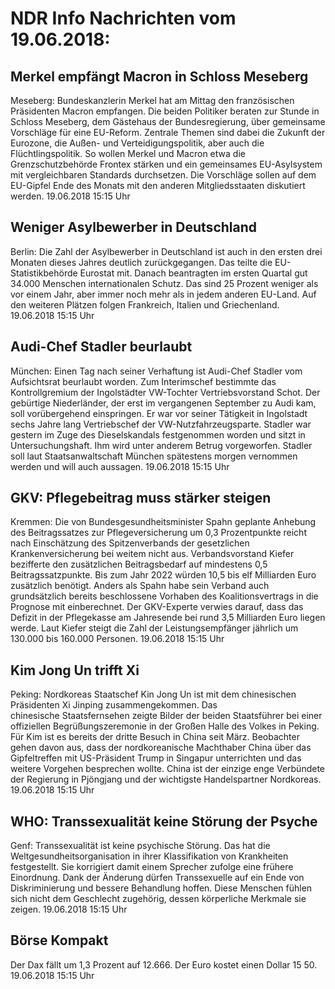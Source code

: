 # NDR Info Nachrichten vom 19.06.2018:


## Merkel empfängt Macron in Schloss Meseberg
Meseberg: Bundeskanzlerin Merkel hat am Mittag den französischen Präsidenten Macron empfangen. Die beiden Politiker beraten zur Stunde in Schloss Meseberg, dem Gästehaus der Bundesregierung, über gemeinsame Vorschläge für eine EU-Reform. Zentrale Themen sind dabei die Zukunft der Eurozone, die Außen- und Verteidigungspolitik, aber auch die Flüchtlingspolitik. So wollen Merkel und Macron etwa die Grenzschutzbehörde Frontex stärken und ein gemeinsames EU-Asylsystem mit vergleichbaren Standards durchsetzen. Die Vorschläge sollen auf dem EU-Gipfel Ende des Monats mit den anderen Mitgliedsstaaten diskutiert werden. 19.06.2018 15:15 Uhr 

## Weniger Asylbewerber in Deutschland
Berlin: Die Zahl der Asylbewerber in Deutschland ist auch in den ersten drei Monaten dieses Jahres deutlich zurückgegangen. Das teilte die EU-Statistikbehörde Eurostat mit. Danach beantragten im ersten Quartal gut 34.000 Menschen internationalen Schutz. Das sind 25 Prozent weniger als vor einem Jahr, aber immer noch mehr als in jedem anderen EU-Land. Auf den weiteren Plätzen folgen Frankreich, Italien und Griechenland. 19.06.2018 15:15 Uhr 

## Audi-Chef Stadler beurlaubt
München: Einen Tag nach seiner Verhaftung ist Audi-Chef Stadler vom Aufsichtsrat beurlaubt worden. Zum Interimschef bestimmte das Kontrollgremium der Ingolstädter VW-Tochter Vertriebsvorstand Schot. Der gebürtige Niederländer, der erst im vergangenen September zu Audi kam, soll vorübergehend einspringen. Er war vor seiner Tätigkeit in Ingolstadt sechs Jahre lang Vertriebschef der VW-Nutzfahrzeugsparte. Stadler war gestern im Zuge des Dieselskandals festgenommen worden und sitzt in Untersuchungshaft. Ihm wird unter anderem Betrug vorgeworfen. Stadler soll laut Staatsanwaltschaft München spätestens morgen vernommen werden und will auch aussagen. 19.06.2018 15:15 Uhr 

## GKV: Pflegebeitrag muss stärker steigen
Kremmen: Die von Bundesgesundheitsminister Spahn geplante Anhebung des Beitragssatzes zur Pflegeversicherung um 0,3 Prozentpunkte reicht nach Einschätzung des Spitzenverbands der gesetzlichen Krankenversicherung bei weitem nicht aus. Verbandsvorstand Kiefer bezifferte den zusätzlichen Beitragsbedarf auf mindestens 0,5 Beitragssatzpunkte. Bis zum Jahr 2022 würden 10,5 bis elf Milliarden Euro zusätzlich benötigt. Anders als Spahn habe sein Verband auch grundsätzlich bereits beschlossene Vorhaben des Koalitionsvertrags in die Prognose mit einberechnet. Der GKV-Experte verwies darauf, dass das Defizit in der Pflegekasse am Jahresende bei rund 3,5 Milliarden Euro liegen werde. Laut Kiefer steigt die Zahl der Leistungsempfänger jährlich um 130.000 bis 160.000 Personen. 19.06.2018 15:15 Uhr 

## Kim Jong Un trifft Xi
Peking: Nordkoreas Staatschef Kin Jong Un ist mit dem chinesischen Präsidenten Xi Jinping zusammengekommen. Das chinesische Staatsfernsehen zeigte Bilder der beiden Staatsführer bei einer offiziellen Begrüßungszeremonie in der Großen Halle des Volkes in Peking. Für Kim ist es bereits der dritte Besuch in China seit März. Beobachter gehen davon aus, dass der nordkoreanische Machthaber China über das Gipfeltreffen mit US-Präsident Trump in Singapur unterrichten und das weitere Vorgehen besprechen wollte. China ist der einzige enge Verbündete der Regierung in Pjöngjang und der wichtigste Handelspartner Nordkoreas. 19.06.2018 15:15 Uhr 

## WHO: Transsexualität keine Störung der Psyche
Genf: Transsexualität ist keine psychische Störung. Das hat die Weltgesundheitsorganisation in ihrer Klassifikation von Krankheiten festgestellt. Sie korrigiert damit einem Sprecher zufolge eine frühere Einordnung. Dank der Änderung dürfen Transsexuelle auf ein Ende von Diskriminierung und bessere Behandlung hoffen. Diese Menschen fühlen sich nicht dem Geschlecht zugehörig, dessen körperliche Merkmale sie zeigen. 19.06.2018 15:15 Uhr 

## Börse Kompakt
Der Dax fällt um 1,3 Prozent auf 12.666. Der Euro kostet einen Dollar 15 50. 19.06.2018 15:15 Uhr 
